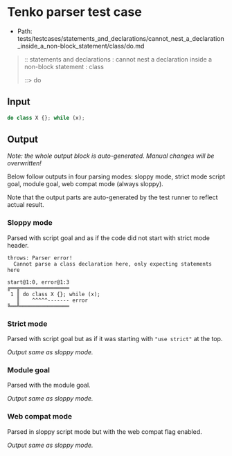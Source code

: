 # Tenko parser test case

- Path: tests/testcases/statements_and_declarations/cannot_nest_a_declaration_inside_a_non-block_statement/class/do.md

> :: statements and declarations : cannot nest a declaration inside a non-block statement : class
>
> ::> do

## Input


`````js
do class X {}; while (x);
`````

## Output

_Note: the whole output block is auto-generated. Manual changes will be overwritten!_

Below follow outputs in four parsing modes: sloppy mode, strict mode script goal, module goal, web compat mode (always sloppy).

Note that the output parts are auto-generated by the test runner to reflect actual result.

### Sloppy mode

Parsed with script goal and as if the code did not start with strict mode header.

`````
throws: Parser error!
  Cannot parse a class declaration here, only expecting statements here

start@1:0, error@1:3
╔══╦════════════════
 1 ║ do class X {}; while (x);
   ║    ^^^^^------- error
╚══╩════════════════

`````

### Strict mode

Parsed with script goal but as if it was starting with `"use strict"` at the top.

_Output same as sloppy mode._

### Module goal

Parsed with the module goal.

_Output same as sloppy mode._

### Web compat mode

Parsed in sloppy script mode but with the web compat flag enabled.

_Output same as sloppy mode._
